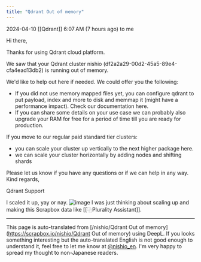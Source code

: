 ```yaml
---
title: "Qdrant Out of memory"
---
```


2024-04-10
[[Qdrant]]
6:07 AM (7 hours ago)
to me

Hi there,

Thanks for using Qdrant cloud platform.

We saw that your Qdrant cluster nishio (df2a2a29-00d2-45a5-89e4-cfa4ead13db2) is running out of memory.

We'd like to help out here if needed. We could offer you the following:
- If you did not use memory mapped files yet, you can configure qdrant to put payload, index and more to disk and memmap it (might have a performance impact). Check our documentation here.
- If you can share some details on your use case we can probably also upgrade your RAM for free for a period of time till you are ready for production.

If you move to our regular paid standard tier clusters:
- you can scale your cluster up vertically to the next higher package here.
- we can scale your cluster horizontally by adding nodes and shifting shards

Please let us know if you have any questions or if we can help in any way.
Kind regards,

Qdrant Support

I scaled it up, yay or nay.
![image](https://gyazo.com/da4c7f739214bb04ad9d7d393fefd3de/thumb/1000)
I was just thinking about scaling up and making this Scrapbox data like [[⿻Plurality Assistant]].

---
This page is auto-translated from [/nishio/Qdrant Out of memory](https://scrapbox.io/nishio/Qdrant Out of memory) using DeepL. If you looks something interesting but the auto-translated English is not good enough to understand it, feel free to let me know at [@nishio_en](https://twitter.com/nishio_en). I'm very happy to spread my thought to non-Japanese readers.